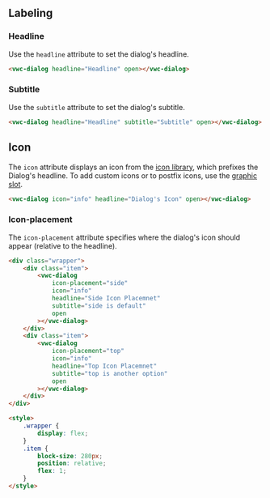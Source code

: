 ## Labeling

### Headline

Use the `headline` attribute to set the dialog's headline.

```html preview 230px
<vwc-dialog headline="Headline" open></vwc-dialog>
```

### Subtitle

Use the `subtitle` attribute to set the dialog's subtitle.

```html preview 230px
<vwc-dialog headline="Headline" subtitle="Subtitle" open></vwc-dialog>
```

## Icon

The `icon` attribute displays an icon from the [icon library](/icons/icons-gallery), which prefixes the Dialog's headline.
To add custom icons or to postfix icons, use the [graphic slot](/components/dialog/code/#slots).

<!-- Remove comments when Icon slot is added
<vwc-note connotation="warning" headline="Deprecated Prop: icon">
	<vwc-icon slot="icon" name="warning-line" label="Warning:"></vwc-icon>

The `icon` prop is deprecated (as of 05/25) and directly replaced with `icon` slot. `icon` is still functional in the component but will be removed in a future major release. This will be communicated when it's removal becomes a release candidate at the end of the support period.

</vwc-note>
-->

```html preview 230px
<vwc-dialog icon="info" headline="Dialog's Icon" open></vwc-dialog>
```

### Icon-placement

The `icon-placement` attribute specifies where the dialog's icon should appear (relative to the headline).

```html preview 290px
<div class="wrapper">
	<div class="item">
		<vwc-dialog
			icon-placement="side"
			icon="info"
			headline="Side Icon Placemnet"
			subtitle="side is default"
			open
		></vwc-dialog>
	</div>
	<div class="item">
		<vwc-dialog
			icon-placement="top"
			icon="info"
			headline="Top Icon Placemnet"
			subtitle="top is another option"
			open
		></vwc-dialog>
	</div>
</div>

<style>
	.wrapper {
		display: flex;
	}
	.item {
		block-size: 280px;
		position: relative;
		flex: 1;
	}
</style>
```
